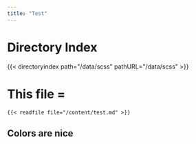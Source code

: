 ```yaml
---
title: "Test"
---
```


# Directory Index

{{< directoryindex path="/data/scss" pathURL="/data/scss" >}}

# This file =

```
{{< readfile file="/content/test.md" >}}
```

## Colors are nice

<style>
  {{< readfile file="/data/scss/title.scss" >}}
</style>
